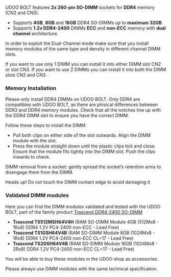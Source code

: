 UDOO BOLT features **2x 260-pin SO-DIMM** sockets for **DDR4** memory (CN2 and CN3).

* Supports **4GB**, **8GB** and **16GB** DDR4 SO-DIMMs up to **maximum 32GB**.
* Supports **1.2v DDR4-2400** DIMMs **ECC** and **non-ECC** memory with **dual channel** architecture.

In order to exploit the Dual-Channel mode make sure that you install memory modules of the same type and density in different channel DIMM slots.

If you want to use only 1 DIMM you can install it into either DIMM slot CN2 or slot CN3.
If you want to use 2 DIMMs you can install it into both the DIMM slots CN2 and CN3.

### Memory Installation

Please only install DDR4 DIMMs on UDOO BOLT. Only DDR4 are compatibles with UDOO BOLT, as there are phisical differences between DDR3 and DDR4 memory modules. Check that all the notches line up with the DDR4 DIMM slot to ensure you have the correct DIMM.

Follow these steps to install the DIMM:
* Pull both clips on either side of the slot outwards. Align the DIMM module with the slot.
* Press the module straight down until the plastic clips tick and close. Ensure that the module fits tightly into the DIMM slot. Push the clips inwards to check.

DIMM removal from a socket: gently spread the socket’s retention arms to disengage them from the DIMM.  

<span class="label label-warning">Heads up!</span>  Do not touch the DIMM contact edge to avoid damaging it.

### Validated DIMM modules

Here you can find the DIMM modules validated and tested with the UDOO BOLT, part of the family product [Trascend DDR4-2400 SO-DIMM](https://www.transcend-info.com/Products/No-732)

* **Trascend TS512MSH64V4H** (RAM SO-DIMM Module 4GB (512Mx8 - 1Rx8) DDR4 1.2V PC4-2400 non-ECC - Lead Free)
* **Trascend TS1GSH64V4B** (RAM SO-DIMM Module 8GB (1024Mx8 - 1Rx8) DDR4 1.2V PC4-2400 non-ECC CL=17 - Lead Free)
* **Trascend TS2GSH64V4B** (RAM SO-DIMM Module 16GB (1024Mx8 - 2Rx8) DDR4 1.2V PC4-2400 non-ECC CL=17 - Lead Free)

You will be able to buy these modules in the UDOO shop as accessories.

Please always use DIMM modules with the same technical specification.
